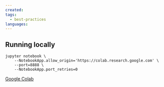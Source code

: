 ```yaml
---
created: 
tags:
  - best-practices
languages:
---
```


## Running locally 

```shell
jupyter notebook \
    --NotebookApp.allow_origin='https://colab.research.google.com' \
    --port=8888 \
    --NotebookApp.port_retries=0
```

[Google Colab](https://research.google.com/colaboratory/local-runtimes.html)